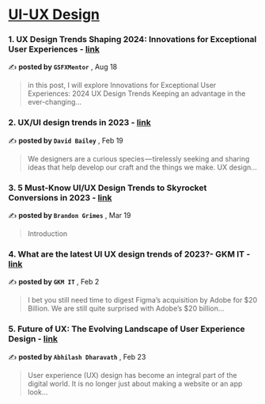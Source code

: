 
<h1><a href=https://medium.com/tag/ui-ux-design-trends/recommended target="_blank" rel="noopener noreferrer">UI-UX Design</a></h1>
<h3>1. UX Design Trends Shaping 2024: Innovations for Exceptional User Experiences - <a href=https://medium.com/@girishsolanki20/ux-design-trends-shaping-2024-innovations-for-exceptional-user-experiences-53313fa8cae3?source=tag_recommended_feed---------0-84----------ui_ux_design_trends----------3ae9a0c0_37cd_4f89_99a5_615c339ddd95------- target="_blank" rel="noopener noreferrer">link</a></h3>

✍️ **posted by `GSFXMentor`** <date> , Aug 18</date>

<blockquote>in this post, I will explore Innovations for Exceptional User Experiences: 2024 UX Design Trends
Keeping an advantage in the ever-changing…</blockquote>

<h3>2. UX/UI design trends in 2023 - <a href=https://medium.com/magnetic/ux-ui-design-trends-in-2023-efdc94ea0fb7?source=tag_recommended_feed---------1-85----------ui_ux_design_trends----------3ae9a0c0_37cd_4f89_99a5_615c339ddd95------- target="_blank" rel="noopener noreferrer">link</a></h3>

✍️ **posted by `David Bailey`** <date> , Feb 19</date>

<blockquote>We designers are a curious species — tirelessly seeking and sharing ideas that help develop our craft and the things we make. UX design…</blockquote>

<h3>3. 5 Must-Know UI/UX Design Trends to Skyrocket Conversions in 2023 - <a href=https://medium.com/design-bootcamp/5-must-know-ui-ux-design-trends-to-skyrocket-conversions-in-2023-3ad170752a26?source=tag_recommended_feed---------2-84----------ui_ux_design_trends----------3ae9a0c0_37cd_4f89_99a5_615c339ddd95------- target="_blank" rel="noopener noreferrer">link</a></h3>

✍️ **posted by `Brandon Grimes`** <date> , Mar 19</date>

<blockquote>Introduction</blockquote>

<h3>4. What are the latest UI UX design trends of 2023?- GKM IT - <a href=https://medium.com/@gkmit11/what-are-the-latest-ui-ux-design-trends-of-2023-gkm-it-d822a3047fda?source=tag_recommended_feed---------3-85----------ui_ux_design_trends----------3ae9a0c0_37cd_4f89_99a5_615c339ddd95------- target="_blank" rel="noopener noreferrer">link</a></h3>

✍️ **posted by `GKM IT`** <date> , Feb 2</date>

<blockquote>I bet you still need time to digest Figma’s acquisition by Adobe for $20 Billion. We are still quite surprised with Adobe’s $20 billion…</blockquote>

<h3>5. Future of UX: The Evolving Landscape of User Experience Design - <a href=https://medium.com/@abhigibbs20/beyond-aesthetics-the-evolving-landscape-of-user-experience-design-635facf1838c?source=tag_recommended_feed---------4-84----------ui_ux_design_trends----------3ae9a0c0_37cd_4f89_99a5_615c339ddd95------- target="_blank" rel="noopener noreferrer">link</a></h3>

✍️ **posted by `Abhilash Dharavath`** <date> , Feb 23</date>

<blockquote>User experience (UX) design has become an integral part of the digital world. It is no longer just about making a website or an app look…</blockquote>

